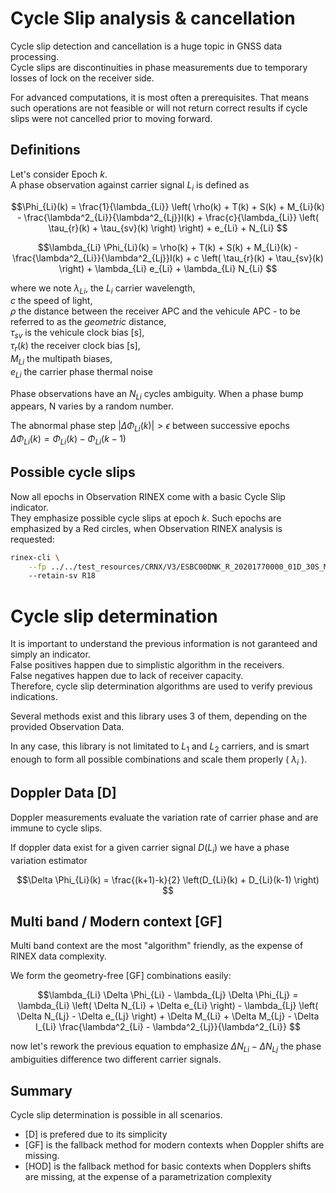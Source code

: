 Cycle Slip analysis & cancellation
==================================

Cycle slip detection and cancellation is a huge topic
in GNSS data processing.  
Cycle slips are discontinuities in phase measurements due to
temporary losses of lock on the receiver side. 

For advanced computations, it is most often a prerequisites.
That means such operations are not feasible or will not return
correct results if cycle slips were not cancelled prior to moving forward.

## Definitions

Let's consider Epoch $k$.  
A phase observation against carrier signal $L_i$ is defined as

$$\Phi_{Li}(k) = \frac{1}{\lambda_{Li}} \left( \rho(k)  + T(k) + S(k) + M_{Li}(k) - \frac{\lambda^2_{Li}}{\lambda^2_{Lj}}I(k) + \frac{c}{\lambda_{Li}} \left( \tau_{r}(k) + \tau_{sv}(k) \right) \right) + e_{Li} + N_{Li} $$  

$$\lambda_{Li} \Phi_{Li}(k) = \rho(k)  + T(k) + S(k) + M_{Li}(k) - \frac{\lambda^2_{Li}}{\lambda^2_{Lj}}I(k) + c \left( \tau_{r}(k) + \tau_{sv}(k) \right) + \lambda_{Li} e_{Li} + \lambda_{Li} N_{Li} $$  

where we note $\lambda_{Li}$, the $L_i$ carrier wavelength,  
$c$ the speed of light,  
$\rho$ the distance between the receiver APC and the vehicule APC - to be referred to as the _geometric_ distance,    
$\tau_{sv}$ is the vehicule clock bias [s],   
$\tau_{r}(k)$ the receiver clock bias [s],   
$M_{Li}$ the multipath biases,   
$e_{Li}$ the carrier phase thermal noise

Phase observations have an $N_{Li}$ cycles ambiguity.
When a phase bump appears, N varies by a random number. 

The abnormal phase step $|\Delta \Phi_{Li}(k)| > \epsilon$ between successive epochs
$\Delta \Phi_{Li}(k) = \Phi_{Li}(k) - \Phi_{Li}(k-1)$ 

## Possible cycle slips

Now all epochs in Observation RINEX come with a basic Cycle Slip indicator.  
They emphasize possible cycle slips at epoch $k$. Such epochs are emphasized by a Red circles, 
when Observation RINEX analysis is requested:

```bash
rinex-cli \
    --fp ../../test_resources/CRNX/V3/ESBC00DNK_R_20201770000_01D_30S_MO.rnx
	--retain-sv R18
```

Cycle slip determination
=========================

It is important to understand the previous information is not garanteed and simply an indicator.  
False positives happen due to simplistic algorithm in the receivers.  
False negatives happen due to lack of receiver capacity.  
Therefore, cycle slip determination algorithms are used to verify previous indications.

Several methods exist and this library uses 3 of them, depending on
the provided Observation Data.

In any case, this library is not limitated to $L_1$ and $L_2$ carriers, 
and is smart enough to form all possible combinations and scale them properly ( $\lambda_i$ ). 

## Doppler Data [D]

Doppler measurements evaluate the variation rate of carrier phase
and are immune to cycle slips.

If doppler data exist for a given carrier signal $D(L_i)$ we
have a phase variation estimator

$$\Delta \Phi_{Li}(k) = \frac{(k+1)-k}{2} \left(D_{Li}(k) + D_{Li}(k-1) \right) $$

## Multi band / Modern context [GF]

Multi band context are the most "algorithm" friendly, 
as the expense of RINEX data complexity.

We form the geometry-free [GF] combinations easily:

$$\lambda_{Li} \Delta \Phi_{Li} - \lambda_{Lj} \Delta \Phi_{Lj} = \lambda_{Li} \left( \Delta N_{Li} + \Delta e_{Li} \right) - \lambda_{Lj} \left( \Delta N_{Lj} - \Delta e_{Lj} \right) + \Delta M_{Li} + \Delta M_{Lj} - \Delta I_{Li} \frac{\lambda^2_{Li} - \lambda^2_{Lj}}{\lambda^2_{Li}} $$

now let's rework the previous equation to emphasize $\Delta N_{Li} -  \Delta N_{Lj}$
the phase ambiguities difference two different carrier signals.


## Summary

Cycle slip determination is possible in all scenarios.  

- [D] is prefered due to its simplicity
- [GF] is the fallback method for modern contexts when Doppler shifts are missing.  
- [HOD] is the fallback method for basic contexts when Dopplers shifts are missing,
at the expense of a parametrization complexity

